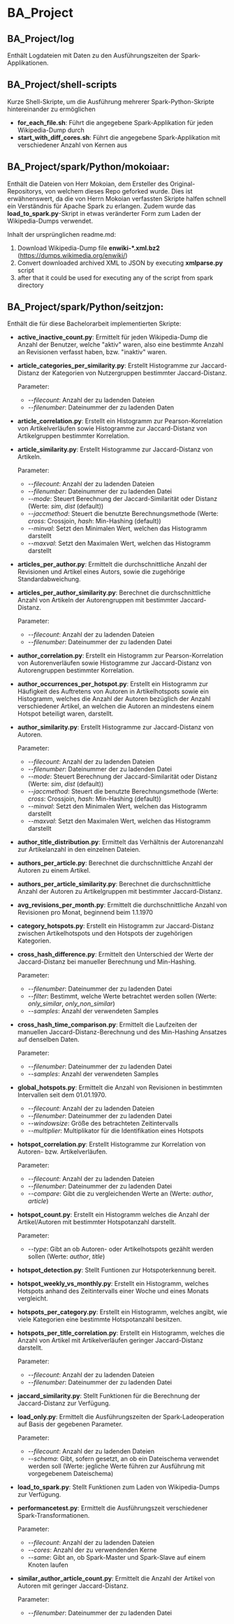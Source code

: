 # BA_Project
## BA_Project/log
Enthält Logdateien mit Daten zu den Ausführungszeiten der Spark-Applikationen.

## BA_Project/shell-scripts
Kurze Shell-Skripte, um die Ausführung mehrerer Spark-Python-Skripte hintereinander zu ermöglichen

- __for_each_file.sh__: Führt die angegebene Spark-Applikation für jeden Wikipedia-Dump durch
- __start_with_diff_cores.sh__: Führt die angegebene Spark-Applikation mit verschiedener Anzahl von Kernen aus

## BA_Project/spark/Python/mokoiaar:
Enthält die Dateien von Herr Mokoian, dem Ersteller des Original-Repositorys, von welchem dieses Repo geforked wurde. Dies ist erwähnenswert, da die von Herrn Mokoian verfassten Skripte halfen schnell ein Verständnis für Apache Spark zu erlangen. Zudem wurde das __load_to_spark.py__-Skript in etwas veränderter Form zum Laden der Wikipedia-Dumps verwendet.

Inhalt der ursprünglichen readme.md:

1. Download Wikipedia-Dump file **enwiki-*.xml.bz2** (https://dumps.wikimedia.org/enwiki/)
2. Convert downloaded archived XML to JSON by executing **xmlparse.py** script
3. after that it could be used for executing any of the script from spark directory

## BA_Project/spark/Python/seitzjon:
Enthält die für diese Bachelorarbeit implementierten Skripte:

- __active_inactive_count.py__: Ermittelt für jeden Wikipedia-Dump die Anzahl der Benutzer, welche "aktiv" waren, also eine bestimmte Anzahl an Revisionen verfasst haben, bzw. "inaktiv" waren.

- __article_categories_per_similarity.py__: Erstellt Histogramme zur Jaccard-Distanz der Kategorien von Nutzergruppen bestimmter Jaccard-Distanz.

    Parameter:
    - *--filecount*: Anzahl der zu ladenden Dateien
    - *--filenumber*: Dateinummer der zu ladenden Daten
    
- __article_correlation.py__: Erstellt ein Histogramm zur Pearson-Korrelation von Artikelverläufen sowie Histogramme zur Jaccard-Distanz von Artikelgruppen bestimmter Korrelation.

- __article_similarity.py__: Erstellt Histogramme zur Jaccard-Distanz von Artikeln.

    Parameter:
    - *--filecount*: Anzahl der zu ladenden Dateien
    - *--filenumber*: Dateinummer der zu ladenden Datei
    - *--mode*: Steuert Berechnung der Jaccard-Similarität oder Distanz (Werte: *sim*, *dist* (default))
    - *--jaccmethod*: Steuert die benutzte Berechnungsmethode (Werte: *cross*: Crossjoin, *hash*: Min-Hashing (default))
    - *--minval*: Setzt den Minimalen Wert, welchen das Histogramm darstellt
    - *--maxval*: Setzt den Maximalen Wert, welchen das Histogramm darstellt
    
- __articles_per_author.py__: Ermittelt die durchschnittliche Anzahl der Revisionen und Artikel eines Autors, sowie die zugehörige Standardabweichung.

- __articles_per_author_similarity.py__: Berechnet die durchschnittliche Anzahl von Artikeln der Autorengruppen mit bestimmter Jaccard-Distanz.

    Parameter:
    - *--filecount*: Anzahl der zu ladenden Dateien
    - *--filenumber*: Dateinummer der zu ladenden Datei
    
- __author_correlation.py__: Erstellt ein Histogramm zur Pearson-Korrelation von Autorenverläufen sowie Histogramme zur Jaccard-Distanz von Autorengruppen bestimmter Korrelation.

- __author_occurrences_per_hotspot.py__: Erstellt ein Histogramm zur Häufigkeit des Auftretens von Autoren in Artikelhotspots sowie ein Histogramm, welches die Anzahl der Autoren bezüglich der Anzahl verschiedener Artikel, an welchen die Autoren an mindestens einem Hotspot beteiligt waren, darstellt.

- __author_similarity.py__: Erstellt Histogramme zur Jaccard-Distanz von Autoren.

    Parameter:
    - *--filecount*: Anzahl der zu ladenden Dateien
    - *--filenumber*: Dateinummer der zu ladenden Datei
    - *--mode*: Steuert Berechnung der Jaccard-Similarität oder Distanz (Werte: *sim*, *dist* (default))
    - *--jaccmethod*: Steuert die benutzte Berechnungsmethode (Werte: *cross*: Crossjoin, *hash*: Min-Hashing (default))
    - *--minval*: Setzt den Minimalen Wert, welchen das Histogramm darstellt
    - *--maxval*: Setzt den Maximalen Wert, welchen das Histogramm darstellt
    
- __author_title_distribution.py__: Ermittelt das Verhältnis der Autorenanzahl zur Artikelanzahl in den einzelnen Dateien.

- __authors_per_article.py__: Berechnet die durchschnittliche Anzahl der Autoren zu einem Artikel.

- __authors_per_article_similarity.py__: Berechnet die durchschnittliche Anzahl der Autoren zu Artikelgruppen mit bestimmter Jaccard-Distanz.

- __avg_revisions_per_month.py__: Ermittelt die durchschnittliche Anzahl von Revisionen pro Monat, beginnend beim 1.1.1970

- __category_hotspots.py__: Erstellt ein Histogramm zur Jaccard-Distanz zwischen Artikelhotspots und den Hotspots der zugehörigen Kategorien.

- __cross_hash_difference.py__: Ermittelt den Unterschied der Werte der Jaccard-Distanz bei manueller Berechnung und Min-Hashing.

    Parameter:
    - *--filenumber*: Dateinummer der zu ladenden Datei
    - *--filter*: Bestimmt, welche Werte betrachtet werden sollen (Werte: *only_similar*, *only_non_similar*)
    - *--samples*: Anzahl der verwendeten Samples
    
- __cross_hash_time_comparison.py__: Ermittelt die Laufzeiten der manuellen Jaccard-Distanz-Berechnung und des Min-Hashing Ansatzes auf denselben Daten.

    Parameter:
    - *--filenumber*: Dateinummer der zu ladenden Datei
    - *--samples*: Anzahl der verwendeten Samples
    
- __global_hotspots.py__: Ermittelt die Anzahl von Revisionen in bestimmten Intervallen seit dem 01.01.1970.

    - *--filecount*: Anzahl der zu ladenden Dateien
    - *--filenumber*: Dateinummer der zu ladenden Datei
    - *--windowsize*: Größe des betrachteten Zeitintervalls
    - *--multiplier*: Multiplikator für die Identifikation eines Hotspots
    
- __hotspot_correlation.py__: Erstellt Histogramme zur Korrelation von Autoren- bzw. Artikelverläufen.

    Parameter:
    - *--filecount*: Anzahl der zu ladenden Dateien
    - *--filenumber*: Dateinummer der zu ladenden Datei
    - *--compare*: Gibt die zu vergleichenden Werte an (Werte: *author*, *article*)
    
- __hotspot_count.py__: Erstellt ein Histogramm welches die Anzahl der Artikel/Autoren mit bestimmter Hotspotanzahl darstellt.

    Parameter:
    - *--type*: Gibt an ob Autoren- oder Artikelhotspots gezählt werden sollen (Werte: *author*, *title*)
    
- __hotspot_detection.py__: Stellt Funtionen zur Hotspoterkennung bereit.

- __hotspot_weekly_vs_monthly.py__: Erstellt ein Histogramm, welches Hotspots anhand des Zeitintervalls einer Woche und eines Monats vergleicht.

- __hotspots_per_category.py__: Erstellt ein Histogramm, welches angibt, wie viele Kategorien eine bestimmte Hotspotanzahl besitzen.

- __hotspots_per_title_correlation.py__: Erstellt ein Histogramm, welches die Anzahl von Artikel mit Artikelverläufen geringer Jaccard-Distanz darstellt. 

    Parameter:
    - *--filecount*: Anzahl der zu ladenden Dateien
    - *--filenumber*: Dateinummer der zu ladenden Datei
    
- __jaccard_similarity.py__: Stellt Funktionen für die Berechnung der Jaccard-Distanz zur Verfügung.

- __load_only.py__: Ermittelt die Ausführungszeiten der Spark-Ladeoperation auf Basis der gegebenen Parameter.

    Parameter:
    - *--filecount*: Anzahl der zu ladenden Dateien
    - *--schema*: Gibt, sofern gesetzt, an ob ein Dateischema verwendet werden soll (Werte: jegliche Werte führen zur Ausführung mit vorgegebenem Dateischema)
    
- __load_to_spark.py__: Stellt Funktionen zum Laden von Wikipedia-Dumps zur Verfügung.

- __performancetest.py__: Ermittelt die Ausführungszeit verschiedener Spark-Transformationen.

    Parameter:
    - *--filecount*: Anzahl der zu ladenden Dateien
    - *--cores*: Anzahl der zu verwendenden Kerne
    - *--same*: Gibt an, ob Spark-Master und Spark-Slave auf einem Knoten laufen
    
- __similar_author_article_count.py__: Ermittelt die Anzahl der Artikel von Autoren mit geringer Jaccard-Distanz.

    Parameter:
    - *--filenumber*: Dateinummer der zu ladenden Datei
    
    
